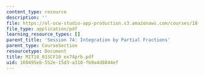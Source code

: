 ```yaml
---
content_type: resource
description: ''
file: https://ol-ocw-studio-app-production.s3.amazonaws.com/courses/18-01sc-single-variable-calculus-fall-2010/160495eb552e15d3a310fb9a4d8844ef_MIT18_01SCF10_ex74prb.pdf
file_type: application/pdf
learning_resource_types: []
parent_title: 'Session 74: Integration by Partial Fractions'
parent_type: CourseSection
resourcetype: Document
title: MIT18_01SCF10_ex74prb.pdf
uid: 160495eb-552e-15d3-a310-fb9a4d8844ef
---
```

